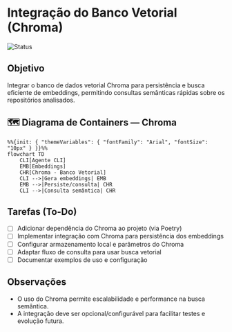 # Integração do Banco Vetorial (Chroma)

![Status](https://img.shields.io/badge/status-n%C3%A3o%20iniciado-lightgrey)

## Objetivo
Integrar o banco de dados vetorial Chroma para persistência e busca eficiente de embeddings, permitindo consultas semânticas rápidas sobre os repositórios analisados.

## 🗺️ Diagrama de Containers — Chroma

```mermaid
%%{init: { "themeVariables": { "fontFamily": "Arial", "fontSize": "10px" } }}%%
flowchart TD
    CLI[Agente CLI]
    EMB[Embeddings]
    CHR[Chroma - Banco Vetorial]
    CLI -->|Gera embeddings| EMB
    EMB -->|Persiste/consulta| CHR
    CLI -->|Consulta semântica| CHR
```

## Tarefas (To-Do)
- [ ] Adicionar dependência do Chroma ao projeto (via Poetry)
- [ ] Implementar integração com Chroma para persistência dos embeddings
- [ ] Configurar armazenamento local e parâmetros do Chroma
- [ ] Adaptar fluxo de consulta para usar busca vetorial
- [ ] Documentar exemplos de uso e configuração

## Observações
- O uso do Chroma permite escalabilidade e performance na busca semântica.
- A integração deve ser opcional/configurável para facilitar testes e evolução futura. 